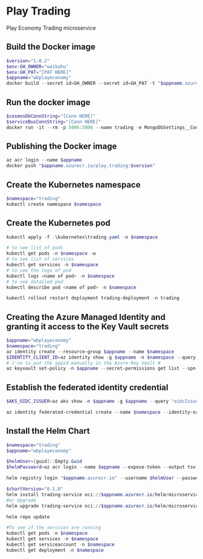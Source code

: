 # Play Trading
Play Economy Trading microservice

## Build the Docker image
```powershell
$version="1.0.2"
$env:GH_OWNER="waikahu"
$env:GH_PAT="[PAT HERE]"
$appname="wbplayeconomy"
docker build --secret id=GH_OWNER --secret id=GH_PAT -t "$appname.azurecr.io/play.trading:$version" .
```

## Run the docker image
```powershell
$cosmosDbConnString="[Conn HERE]"
$serviceBusConnString="[Conn HERE]"
docker run -it --rm -p 5006:5006 --name trading -e MongoDbSettings__ConnectionString=$cosmosDbConnString -e ServiceBusSettings__ConnectionString=$serviceBusConnString -e ServiceSettings__MessageBroker="SERVICEBUS" play.trading:$version
```

## Publishing the Docker image
```powershell
az acr login --name $appname
docker push "$appname.azurecr.io/play.trading:$version"
```

## Create the Kubernetes namespace
```powershell
$namespace="trading"
kubectl create namespace $namespace
```

## Create the Kubernetes pod
```powershell
kubectl apply -f .\kubernetes\trading.yaml -n $namespace

# to see list of pods
kubectl get pods -n $namespace -w
# to see list of services
kubectl get services -n $namespace
# to see the logs of pod
kubectl logs <name of pod> -n $namespace
# to see datailed pod
kubectl describe pod <name of pod> -n $namespace

kubectl rollout restart deployment trading-deployment -n trading
```

## Creating the Azure Managed Identity and granting it access to the Key Vault secrets
```powershell
$appname="wbplayeconomy"
$namespace="trading"
az identity create --resource-group $appname --name $namespace
$IDENTITY_CLIENT_ID=az identity show -g $appname -n $namespace --query clientId -otsv
# i've to put the appid manually in the Azure Key Vault # 
az keyvault set-policy -n $appname --secret-permissions get list --spn $IDENTITY_CLIENT_ID
```

## Establish the federated identity credential
```powershell
$AKS_OIDC_ISSUER=az aks show -n $appname -g $appname --query "oidcIssuerProfile.issuerUrl" -otsv

az identity federated-credential create --name $namespace --identity-name $namespace --resource-group $appname --issuer $AKS_OIDC_ISSUER --subject "system:serviceaccount:${namespace}:${namespace}-serviceaccount"
```

## Install the Helm Chart
```powershell
$namespace="trading"
$appname="wbplayeconomy"

$helmUser=[guid]::Empty.Guid
$helmPassword=az acr login --name $appname --expose-token --output tsv --query accessToken

helm registry login "$appname.azurecr.io" --username $helmUser --password $helmPassword

$chartVersion="0.1.0"
helm install trading-service oci://$appname.azurecr.io/helm/microservice --version $chartVersion -f .\helm\values.yaml -n $namespace
#or Upgrade
helm upgrade trading-service oci://$appname.azurecr.io/helm/microservice --version $chartVersion -f .\helm\values.yaml -n $namespace

helm repo update

#To see if the services are running
kubectl get pods -n $namespace
kubectl get services -n $namespace
kubectl get serviceaccount -n $namespace
kubectl get deployment -n $namespace
```
